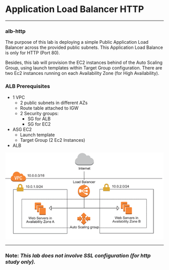 # Application Load Balancer HTTP
---
### alb-http

The purpose of this lab is deploying a simple Public Application Load Balancer across the provided public subnets.
This Application Load Balance is only for HTTP (Port 80).

Besides, this lab will provision the EC2 instances behind of the Auto Scaling Group, using launch templates within Target Group configuration.
There are two Ec2 instances running on each Availability Zone (for High Availability).

### ALB Prerequisites

- 1 VPC
  - 2 public subnets in different AZs
  - Route table attached to IGW
  - 2 Security groups:
    - SG for ALB
    - SG for EC2
- ASG EC2
  - Launch template
  - Target Group (2 Ec2 Instances)
- ALB

![ALB](./img/alb_architecture.png)

---

### **Note:** *This lab does not involve SSL configuration (for http study only).*

